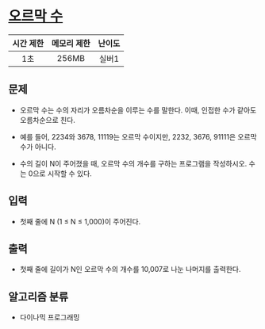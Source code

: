 # [오르막 수](https://www.acmicpc.net/problem/11057)

| 시간 제한 | 메모리 제한 | 난이도 |
| :-------: | :---------: | :----: |
|    1초    |    256MB    | 실버1  |

## 문제

- 오르막 수는 수의 자리가 오름차순을 이루는 수를 말한다. 이때, 인접한 수가 같아도 오름차순으로 친다.

- 예를 들어, 2234와 3678, 11119는 오르막 수이지만, 2232, 3676, 91111은 오르막 수가 아니다.

- 수의 길이 N이 주어졌을 때, 오르막 수의 개수를 구하는 프로그램을 작성하시오. 수는 0으로 시작할 수 있다.

## 입력

- 첫째 줄에 N (1 ≤ N ≤ 1,000)이 주어진다.

## 출력

- 첫째 줄에 길이가 N인 오르막 수의 개수를 10,007로 나눈 나머지를 출력한다.

## 알고리즘 분류

- 다이나믹 프로그래밍
